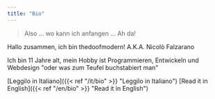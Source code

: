 ```yaml
---
title: "Bio"
---
```

> Also ... wo kann ich anfangen ... Ah da!

Hallo zusammen, ich bin thedoofmodern! A.K.A. Nicolò Falzarano

Ich bin 11 Jahre alt, mein Hobby ist Programmieren, Entwickeln und Webdesign "oder was zum Teufel buchstabiert man"

[Leggilo in Italiano]({{< ref "/it/bio" >}} "Leggilo in Italiano") [Read it in English]({{< ref "/en/bio" >}} "Read it in English")

